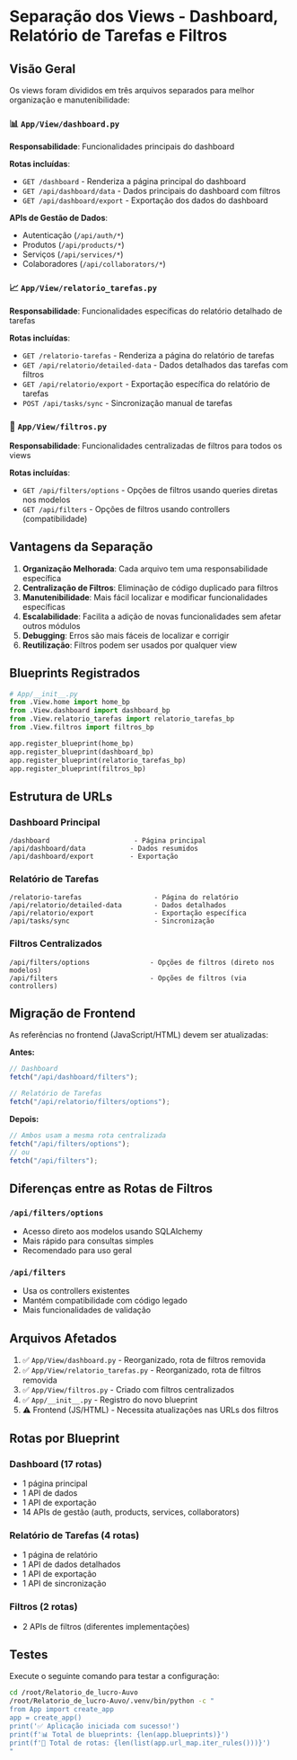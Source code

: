 # Separação dos Views - Dashboard, Relatório de Tarefas e Filtros

## Visão Geral

Os views foram divididos em três arquivos separados para melhor organização e manutenibilidade:

### 📊 `App/View/dashboard.py`

**Responsabilidade**: Funcionalidades principais do dashboard

**Rotas incluídas**:

- `GET /dashboard` - Renderiza a página principal do dashboard
- `GET /api/dashboard/data` - Dados principais do dashboard com filtros
- `GET /api/dashboard/export` - Exportação dos dados do dashboard

**APIs de Gestão de Dados**:

- Autenticação (`/api/auth/*`)
- Produtos (`/api/products/*`)
- Serviços (`/api/services/*`)
- Colaboradores (`/api/collaborators/*`)

### 📈 `App/View/relatorio_tarefas.py`

**Responsabilidade**: Funcionalidades específicas do relatório detalhado de tarefas

**Rotas incluídas**:

- `GET /relatorio-tarefas` - Renderiza a página do relatório de tarefas
- `GET /api/relatorio/detailed-data` - Dados detalhados das tarefas com filtros
- `GET /api/relatorio/export` - Exportação específica do relatório de tarefas
- `POST /api/tasks/sync` - Sincronização manual de tarefas

### 🔧 `App/View/filtros.py`

**Responsabilidade**: Funcionalidades centralizadas de filtros para todos os views

**Rotas incluídas**:

- `GET /api/filters/options` - Opções de filtros usando queries diretas nos modelos
- `GET /api/filters` - Opções de filtros usando controllers (compatibilidade)

## Vantagens da Separação

1. **Organização Melhorada**: Cada arquivo tem uma responsabilidade específica
2. **Centralização de Filtros**: Eliminação de código duplicado para filtros
3. **Manutenibilidade**: Mais fácil localizar e modificar funcionalidades específicas
4. **Escalabilidade**: Facilita a adição de novas funcionalidades sem afetar outros módulos
5. **Debugging**: Erros são mais fáceis de localizar e corrigir
6. **Reutilização**: Filtros podem ser usados por qualquer view

## Blueprints Registrados

```python
# App/__init__.py
from .View.home import home_bp
from .View.dashboard import dashboard_bp
from .View.relatorio_tarefas import relatorio_tarefas_bp
from .View.filtros import filtros_bp

app.register_blueprint(home_bp)
app.register_blueprint(dashboard_bp)
app.register_blueprint(relatorio_tarefas_bp)
app.register_blueprint(filtros_bp)
```

## Estrutura de URLs

### Dashboard Principal

```
/dashboard                     - Página principal
/api/dashboard/data           - Dados resumidos
/api/dashboard/export         - Exportação
```

### Relatório de Tarefas

```
/relatorio-tarefas                  - Página do relatório
/api/relatorio/detailed-data        - Dados detalhados
/api/relatorio/export               - Exportação específica
/api/tasks/sync                     - Sincronização
```

### Filtros Centralizados

```
/api/filters/options               - Opções de filtros (direto nos modelos)
/api/filters                       - Opções de filtros (via controllers)
```

## Migração de Frontend

As referências no frontend (JavaScript/HTML) devem ser atualizadas:

**Antes:**

```javascript
// Dashboard
fetch("/api/dashboard/filters");

// Relatório de Tarefas
fetch("/api/relatorio/filters/options");
```

**Depois:**

```javascript
// Ambos usam a mesma rota centralizada
fetch("/api/filters/options");
// ou
fetch("/api/filters");
```

## Diferenças entre as Rotas de Filtros

### `/api/filters/options`

- Acesso direto aos modelos usando SQLAlchemy
- Mais rápido para consultas simples
- Recomendado para uso geral

### `/api/filters`

- Usa os controllers existentes
- Mantém compatibilidade com código legado
- Mais funcionalidades de validação

## Arquivos Afetados

1. ✅ `App/View/dashboard.py` - Reorganizado, rota de filtros removida
2. ✅ `App/View/relatorio_tarefas.py` - Reorganizado, rota de filtros removida
3. ✅ `App/View/filtros.py` - Criado com filtros centralizados
4. ✅ `App/__init__.py` - Registro do novo blueprint
5. ⚠️ Frontend (JS/HTML) - Necessita atualizações nas URLs dos filtros

## Rotas por Blueprint

### Dashboard (17 rotas)

- 1 página principal
- 1 API de dados
- 1 API de exportação
- 14 APIs de gestão (auth, products, services, collaborators)

### Relatório de Tarefas (4 rotas)

- 1 página de relatório
- 1 API de dados detalhados
- 1 API de exportação
- 1 API de sincronização

### Filtros (2 rotas)

- 2 APIs de filtros (diferentes implementações)

## Testes

Execute o seguinte comando para testar a configuração:

```bash
cd /root/Relatorio_de_lucro-Auvo
/root/Relatorio_de_lucro-Auvo/.venv/bin/python -c "
from App import create_app
app = create_app()
print('✅ Aplicação iniciada com sucesso!')
print(f'📊 Total de blueprints: {len(app.blueprints)}')
print(f'🔗 Total de rotas: {len(list(app.url_map.iter_rules()))}')
"
```
